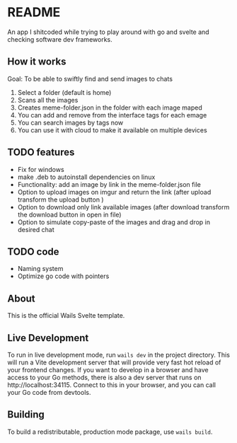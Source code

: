 # README

An app I shitcoded while trying to play around with go and svelte and checking software dev frameworks. 

## How it works

Goal: To be able to swiftly find and send images to chats

1. Select a folder (default is home)
2. Scans all the images
3. Creates meme-folder.json in the folder with each image maped
4. You can add and remove from the interface tags for each emage
5. You can search images by tags now
6. You can use it with cloud to make it available on multiple devices

## TODO features
- Fix for windows
- make .deb to autoinstall dependencies on linux
- Functionality: add an image by link in the meme-folder.json file
- Option to upload images on imgur and return the link (after upload transform the upload button )
- Option to download only link available images (after download transform the download button in open in file)
- Option to simulate copy-paste of the images and drag and drop in desired chat

## TODO code
- Naming system
- Optimize go code with pointers

## About

This is the official Wails Svelte template.

## Live Development

To run in live development mode, run `wails dev` in the project directory. This will run a Vite development
server that will provide very fast hot reload of your frontend changes. If you want to develop in a browser
and have access to your Go methods, there is also a dev server that runs on http://localhost:34115. Connect
to this in your browser, and you can call your Go code from devtools.

## Building

To build a redistributable, production mode package, use `wails build`.

